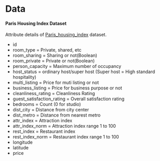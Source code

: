 # Data
#### Paris Housing Index Dataset
Attribute details of [Paris_housing_index](Paris_housing_index.xlsx) dataset.
- id
- room_type = Private, shared, etc
- room_sharing = Sharing or not(Boolean)
- room_private = Private or not(Boolean)
- person_capacity = Maximum number of occupancy
- host_status = ordinary host/super host (Super host = High standard hospitality)
- multi_listing = Price for muti listing or not
- business_listing = Price for business purpose or not
- cleanliness_rating = Cleanliness Rating
- guest_satisfaction_rating = Overall satisfaction rating
- bedrooms = Count (0 for studio)
- dist_city = Distance from city center
- dist_metro = Distance from nearest metro
- attr_index = Attraction index
- attr_index_norm = Attraction index range 1 to 100
- rest_index = Restaurant index
- rest_index_norm = Restaurant index range 1 to 100
- longitude
- latitude
- price